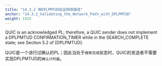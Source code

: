 ```yaml
---
title: "14.3.2 用DPLPMTUD验证网络路径"
anchor: "14.3.2_Validating_the_Network_Path_with_DPLPMTUD"
weight: 1432
---
```


QUIC is an acknowledged PL; therefore, a QUIC sender does not implement a DPLPMTUD CONFIRMATION_TIMER while in the SEARCH_COMPLETE state; see Section 5.2 of [DPLPMTUD].

QUIC是一个进行过确认的PL；因此当处于`搜索完成`状态时，QUIC的发送者不需要实现DPLPMTUD的`确认计时器`。
